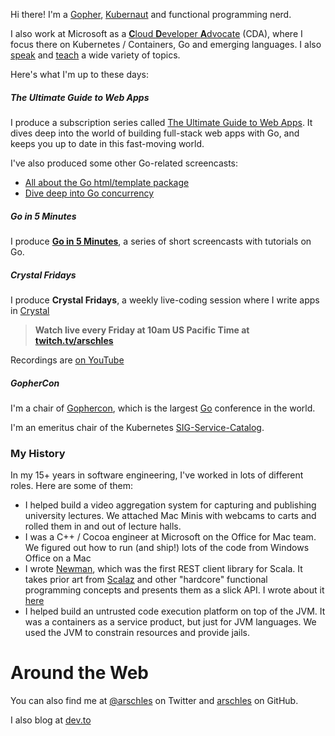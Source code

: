 Hi there! I'm a [Gopher](https://golang.org), [Kubernaut](https://kubernetes.io) and functional programming nerd.

I also work at Microsoft as a [**C**loud **D**eveloper **A**dvocate](https://developer.microsoft.com/en-us/advocates/aaron-schlesinger) (CDA), where I focus there on Kubernetes / Containers, Go and emerging languages. I also [speak](/speaking) and [teach](/teaching) a wide variety of topics.

Here's what I'm up to these days:

##### The Ultimate Guide to Web Apps

I produce a subscription series called [The Ultimate Guide to Web Apps](https://gumroad.com/l/hgHhj). It dives deep into the world of building full-stack web apps with Go, and keeps you up to date in this fast-moving world.

I've also produced some other Go-related screencasts:

- [All about the Go html/template package](https://gum.co/gifm-x-14)
- [Dive deep into Go concurrency](https://gum.co/gifm-x-15)

##### Go in 5 Minutes

I produce **[Go in 5 Minutes](https://gifm.dev)**, a series of short screencasts with tutorials on Go.

##### Crystal Fridays

I produce **Crystal Fridays**, a weekly live-coding session where I write apps in [Crystal](https://crystal-lang.org)

>**Watch live every Friday at 10am US Pacific Time at [twitch.tv/arschles](https://twitch.tv/arschles)**

Recordings are [on YouTube](https://www.youtube.com/playlist?list=PLd5PS0DQ17GBxMQ78nmowkAxilgS_LrNB)

##### GopherCon

I'm a chair of [Gophercon](https://gophercon.com), which is the largest [Go](https://golang.org) conference in the world.

I'm an emeritus chair of the Kubernetes 
[SIG-Service-Catalog](https://svc-cat.io/).

### My History

In my 15+ years in software engineering, I've worked in lots of different roles. Here are some of them:

- I helped build a video aggregation system for capturing and publishing university lectures. We attached Mac Minis with webcams to carts and rolled them in and out of lecture halls.
- I was a C++ / Cocoa engineer at Microsoft on the Office for Mac team. We figured out how to run (and ship!) lots of the code from Windows Office on a Mac
- I wrote [Newman](https://github.com/stackmob/newman), which was the first REST client library for Scala. It takes prior art from [Scalaz](https://github.com/scalaz/scalaz) and other "hardcore" functional programming concepts and presents them as a slick API. I wrote about it [here](https://www.paypal-engineering.com/2014/02/13/hello-newman-a-rest-client-for-scala/)
- I helped build an untrusted code execution platform on top of the JVM. It was a containers as a service product, but just for JVM languages. We used the JVM to constrain resources and provide jails.

# Around the Web

You can also find me at [@arschles](https://twitter.com/arschles) on Twitter and [arschles](https://github.com/arschles) on GitHub.

I also blog at [dev.to](https://dev.to/arschles)